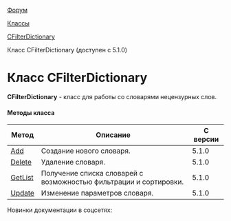 [Форум](/api_help/forum/index.php)

[Классы](/api_help/forum/developer/index.php)

[CFilterDictionary](/api_help/forum/developer/cfilterdictionary/index.php)

Класс CFilterDictionary (доступен с 5.1.0)

Класс CFilterDictionary
=======================

**CFilterDictionary** - класс для работы cо словарями нецензурных слов.

#### Методы класса

| Метод | Описание | С версии |
| --- | --- | --- |
| [Add](/api_help/forum/developer/cfilterdictionary/add.php) | Создание нового словаря. | 5.1.0 |
| [Delete](/api_help/forum/developer/cfilterdictionary/delete.php) | Удаление словаря. | 5.1.0 |
| [GetList](/api_help/forum/developer/cfilterdictionary/getlist.php) | Получение списка словарей с возможностью фильтрации и сортировки. | 5.1.0 |
| [Update](/api_help/forum/developer/cfilterdictionary/update.php) | Изменение параметров словаря. | 5.1.0 |

Новинки документации в соцсетях: